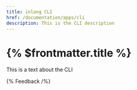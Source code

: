 ```yaml
---
title: inlang CLI
href: /documentation/apps/cli
description: This is the CLI description
---
```


# {% $frontmatter.title %}

This is a text about the CLI

{% Feedback /%}
